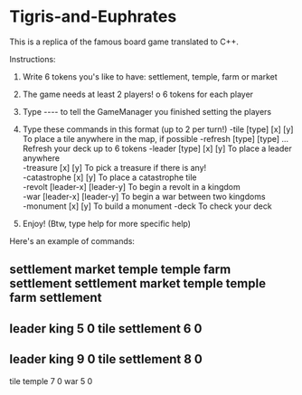# Tigris-and-Euphrates

This is a replica of the famous board game translated to C++.

Instructions:
1) Write 6 tokens you's like to have: settlement, temple, farm or market

2) The game needs at least 2 players! o 6 tokens for each player

3) Type ---- to tell the GameManager you finished setting the players

4) Type these commands in this format (up to 2 per turn!)
    -tile [type] [x] [y] To place a tile anywhere in the map, if possible
    -refresh [type] [type] ... Refresh your deck up to 6 tokens
    -leader [type] [x] [y] To place a leader anywhere						 
    -treasure [x] [y] To pick a treasure if there is any!						  
    -catastrophe [x] [y] To place a catastrophe tile		  
    -revolt [leader-x] [leader-y] To begin a revolt in a kingdom			  
    -war [leader-x] [leader-y] To begin a war between two kingdoms		  
    -monument [x] [y] To build a monument
    -deck To check your deck	
    
5) Enjoy! (Btw, type help for more specific help)

Here's an example of commands:

settlement market temple temple farm settlement
settlement market temple temple farm settlement
----
leader king 5 0
tile settlement 6 0
----
leader king 9 0
tile settlement 8 0
----
tile temple 7 0
war 5 0

